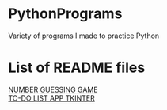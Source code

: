 # PythonPrograms
Variety of programs I made to practice Python

# List of README files
[NUMBER GUESSING GAME](number-guessing-game/readme.md)<br>
[TO-DO LIST APP TKINTER](to-do-list-app-tkinter/readme.md)
